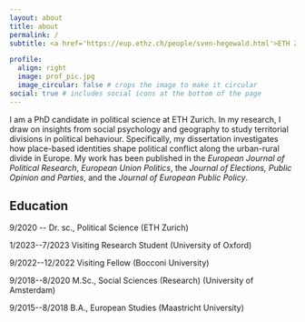 ```yaml
---
layout: about
title: about
permalink: /
subtitle: <a href='https://eup.ethz.ch/people/sven-hegewald.html'>ETH Zurich</a> 

profile:
  align: right
  image: prof_pic.jpg
  image_circular: false # crops the image to make it circular
social: true # includes social icons at the bottom of the page
---
```


I am a PhD candidate in political science at ETH Zurich. In my research, I draw on insights from social psychology and geography to study territorial divisions in political behaviour. Specifically, my dissertation investigates how place-based identities shape political conflict along the urban-rural divide in Europe. My work has been published in the *European Journal of Political Research*, *European Union Politics*, the *Journal of Elections, Public Opinion and Parties*, and the *Journal of European Public Policy*. 

## Education
9/2020 -- Dr. sc., Political Science (ETH Zurich)

1/2023--7/2023 Visiting Research Student (University of Oxford)

9/2022--12/2022 Visiting Fellow (Bocconi University)

9/2018--8/2020 M.Sc., Social Sciences (Research) (University of Amsterdam)

9/2015--8/2018 B.A., European Studies (Maastricht University)


